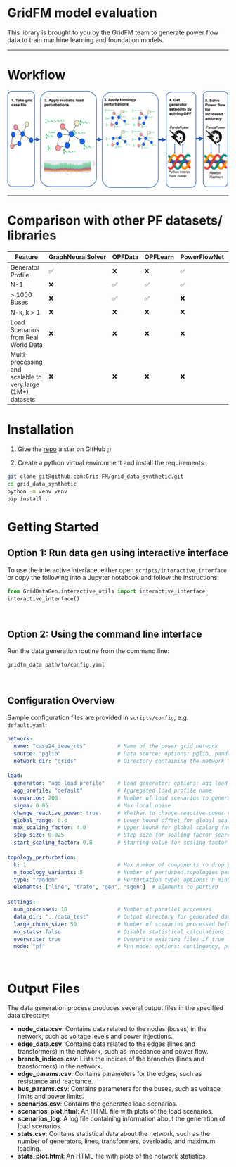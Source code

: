 # GridFM model evaluation


This library is brought to you by the GridFM team to generate power flow data to train machine learning and foundation models.

---

# Workflow

<p align="center">
  <img src="docs/figs/pipeline.png" alt=""/>
  <br/>
</p>


---



# Comparison with other PF datasets/ libraries

| Feature                                                    | GraphNeuralSolver | OPFData | OPFLearn | PowerFlowNet | TypedGNN | PF△ | **GridFM** |
| ---------------------------------------------------------- | ----------------- | ------- | -------- | ------------ | -------- | --- | ---------- |
| Generator Profile                                          | ✅                 | ❌       | ❌        | ✅            | ✅        | ✅   | ❌          |
| N-1                                                        | ❌                 | ✅       | ✅        | ✅            | ✅        | ✅   | ✅          |
| > 1000 Buses                                               | ❌                 | ✅       | ✅        | ❌            | ❌        | ✅   | ✅          |
| N-k, k > 1                                                 | ❌                 | ❌       | ❌        | ❌            | ❌        | ❌   | ✅          |
| Load Scenarios from Real World Data                        | ❌                 | ❌       | ❌        | ❌            | ❌        | ❌   | ✅          |
| Multi-processing and scalable to very large (1M+) datasets | ❌                 | ❌       | ❌        | ❌            | ❌        | ❌   | ✅          |


# Installation
1. Give the [repo](https://github.com/Grid-FM/grid_data_synthetic) a star on GitHub ;)

2. Create a python virtual environment and install the requirements:
```bash
git clone git@github.com:Grid-FM/grid_data_synthetic.git
cd grid_data_synthetic
python -m venv venv
pip install .
```
# Getting Started

## Option 1: Run data gen using interactive interface

To use the interactive interface, either open `scripts/interactive_interface` or copy the following into a Jupyter notebook and follow the instructions:

```python
from GridDataGen.interactive_utils import interactive_interface
interactive_interface()
```

<br>

## Option 2: Using the command line interface

Run the data generation routine from the command line:

```bash
gridfm_data path/to/config.yaml
```

<br>

## Configuration Overview


Sample configuration files are provided in `scripts/config`, e.g. `default.yaml`:

```yaml
network:
  name: "case24_ieee_rts"          # Name of the power grid network
  source: "pglib"                  # Data source; options: pglib, pandapower, file
  network_dir: "grids"             # Directory containing the network files

load:
  generator: "agg_load_profile"    # Load generator; options: agg_load_profile, powergraph
  agg_profile: "default"           # Aggregated load profile name
  scenarios: 200                   # Number of load scenarios to generate
  sigma: 0.05                      # Max local noise
  change_reactive_power: true      # Whether to change reactive power values
  global_range: 0.4                # Lower bound offset for global scaling factor
  max_scaling_factor: 4.0          # Upper bound for global scaling factor
  step_size: 0.025                 # Step size for scaling factor search
  start_scaling_factor: 0.8        # Starting value for scaling factor

topology_perturbation:
  k: 1                             # Max number of components to drop per perturbation
  n_topology_variants: 5           # Number of perturbed topologies per scenario
  type: "random"                   # Perturbation type; options: n_minus_k, random, overloaded, none
  elements: ["line", "trafo", "gen", "sgen"]  # Elements to perturb

settings:
  num_processes: 10                # Number of parallel processes
  data_dir: "../data_test"         # Output directory for generated data
  large_chunk_size: 50             # Number of scenarios processed before saving
  no_stats: false                  # Disable statistical calculations if true
  overwrite: true                  # Overwrite existing files if true
  mode: "pf"                       # Run mode; options: contingency, pf
```

<br>

# Output Files

The data generation process produces several output files in the specified data directory:

- **node_data.csv**: Contains data related to the nodes (buses) in the network, such as voltage levels and power injections.
- **edge_data.csv**: Contains data related to the edges (lines and transformers) in the network, such as impedance and power flow.
- **branch_indices.csv**: Lists the indices of the branches (lines and transformers) in the network.
- **edge_params.csv**: Contains parameters for the edges, such as resistance and reactance.
- **bus_params.csv**: Contains parameters for the buses, such as voltage limits and power limits.
- **scenarios.csv**: Contains the generated load scenarios.
- **scenarios_plot.html**: An HTML file with plots of the load scenarios.
- **scenarios_log**: A log file containing information about the generation of load scenarios.
- **stats.csv**: Contains statistical data about the network, such as the number of generators, lines, transformers, overloads, and maximum loading.
- **stats_plot.html**: An HTML file with plots of the network statistics.





